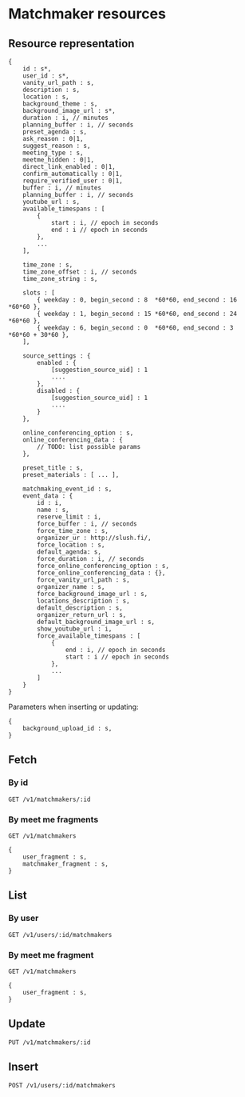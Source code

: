 
# Matchmaker resources

## Resource representation

    {
        id : s*,
        user_id : s*,
        vanity_url_path : s,
        description : s,
        location : s,
        background_theme : s,
        background_image_url : s*,
        duration : i, // minutes
        planning_buffer : i, // seconds
        preset_agenda : s,
        ask_reason : 0|1,
        suggest_reason : s,
        meeting_type : s,
        meetme_hidden : 0|1,
        direct_link_enabled : 0|1,
        confirm_automatically : 0|1,
        require_verified_user : 0|1,
        buffer : i, // minutes
        planning_buffer : i, // seconds
        youtube_url : s,
        available_timespans : [
            {
                start : i, // epoch in seconds
                end : i // epoch in seconds
            },
            ...
        ],

        time_zone : s,
        time_zone_offset : i, // seconds
        time_zone_string : s,

        slots : [
            { weekday : 0, begin_second : 8  *60*60, end_second : 16 *60*60 },
            { weekday : 1, begin_second : 15 *60*60, end_second : 24 *60*60 },
            { weekday : 6, begin_second : 0  *60*60, end_second : 3  *60*60 + 30*60 },
        ],

        source_settings : {
            enabled : {
                [suggestion_source_uid] : 1
                ....
            },
            disabled : {
                [suggestion_source_uid] : 1
                ....
            }
        },

        online_conferencing_option : s,
        online_conferencing_data : {
            // TODO: list possible params
        },

        preset_title : s,
        preset_materials : [ ... ],

        matchmaking_event_id : s,
        event_data : {
            id : i,
            name : s,
            reserve_limit : i,
            force_buffer : i, // seconds
            force_time_zone : s,
            organizer_ur : http://slush.fi/,
            force_location : s,
            default_agenda: s,
            force_duration : i, // seconds
            force_online_conferencing_option : s,
            force_online_conferencing_data : {},
            force_vanity_url_path : s,
            organizer_name : s,
            force_background_image_url : s,
            locations_description : s,
            default_description : s,
            organizer_return_url : s,
            default_background_image_url : s,
            show_youtube_url : i,
            force_available_timespans : [
                {
                    end : i, // epoch in seconds
                    start : i // epoch in seconds
                },
                ...
            ]
        }
    }

Parameters when inserting or updating:

    {
        background_upload_id : s,
    }

## Fetch

### By id

    GET /v1/matchmakers/:id

### By meet me fragments

    GET /v1/matchmakers

    {
        user_fragment : s,
        matchmaker_fragment : s,
    }

## List

### By user

    GET /v1/users/:id/matchmakers

### By meet me fragment

    GET /v1/matchmakers

    {
        user_fragment : s,
    }

## Update

    PUT /v1/matchmakers/:id

## Insert

    POST /v1/users/:id/matchmakers
